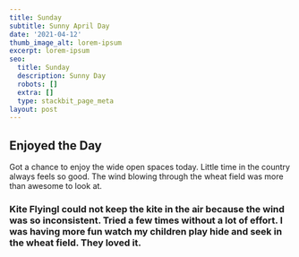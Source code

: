 ```yaml
---
title: Sunday
subtitle: Sunny April Day
date: '2021-04-12'
thumb_image_alt: lorem-ipsum
excerpt: lorem-ipsum
seo:
  title: Sunday
  description: Sunny Day
  robots: []
  extra: []
  type: stackbit_page_meta
layout: post
---
```

## Enjoyed the Day

Got a chance to enjoy the wide open spaces today. Little time in the country always feels so good. The wind blowing through the wheat field was more than awesome to look at.

### Kite FlyingI could not keep the kite in the air because the wind was so inconsistent. Tried a few times without a lot of effort. I was having more fun watch my children play hide and seek in the wheat field. They loved it. 
